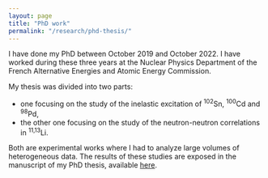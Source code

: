 ```yaml
---
layout: page
title: "PhD work"
permalink: "/research/phd-thesis/" 
---
```


I have done my PhD between October 2019 and October 2022. I have worked during these three years at the Nuclear Physics Department of the French Alternative Energies and Atomic Energy Commission.

My thesis was divided into two parts: 
- one focusing on the study of the inelastic excitation of <sup>102</sup>Sn, <sup>100</sup>Cd and <sup>98</sup>Pd,
- the other one focusing on the study of the neutron-neutron correlations in <sup>11,13</sup>Li.

Both are experimental works where I had to analyze large volumes of heterogeneous data. The results of these studies are exposed in the manuscript of my PhD thesis, available [here](https://www.theses.fr/2022UPASP109).
